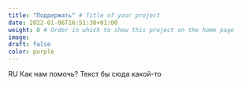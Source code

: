 ```yaml
---
title: "Поддержать" # Title of your project
date: 2022-01-06T16:51:38+01:00
weight: 0 # Order in which to show this project on the home page
image:
draft: false
color: purple
---
```


RU Как нам помочь? Текст бы сюда какой-то
